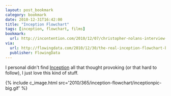 ```yaml
---
layout: post_bookmark
category: bookmark
date: 2010-12-31T16:42:00
title: "Inception Flowchart"
tags: [inception, flowchart, films]
bookmark:
  url: http://incontention.com/2010/12/07/christopher-nolans-interview-with-brother-jonathan-in-the-inception-shooting-script/
via:
  url: http://flowingdata.com/2010/12/30/the-real-inception-flowchart-by-nolan/
  publisher: FlowingData
---
```


I personal didn't find [Inception](http://www.imdb.com/title/tt1375666/) all that thought provoking (or that hard to follow), I just love this kind of stuff.

{% include c_image.html src='2010/365/inception-flowchart/inceptionpic-big.gif' %}

